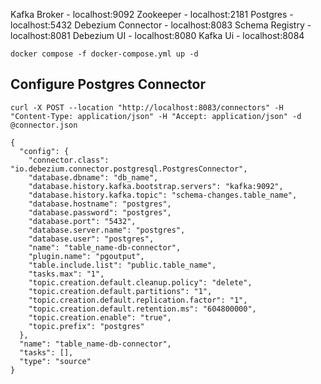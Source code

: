 Kafka Broker - localhost:9092
Zookeeper - localhost:2181
Postgres - localhost:5432
Debezium Connector - localhost:8083
Schema Registry - localhost:8081
Debezium UI - localhost:8080
Kafka Ui - localhost:8084 
````
docker compose -f docker-compose.yml up -d
````


## Configure Postgres Connector

````
curl -X POST --location "http://localhost:8083/connectors" -H "Content-Type: application/json" -H "Accept: application/json" -d @connector.json
````

````
{
  "config": {
    "connector.class": "io.debezium.connector.postgresql.PostgresConnector",
    "database.dbname": "db_name",
    "database.history.kafka.bootstrap.servers": "kafka:9092",
    "database.history.kafka.topic": "schema-changes.table_name",
    "database.hostname": "postgres",
    "database.password": "postgres",
    "database.port": "5432",
    "database.server.name": "postgres",
    "database.user": "postgres",
    "name": "table_name-db-connector",
    "plugin.name": "pgoutput",
    "table.include.list": "public.table_name",
    "tasks.max": "1",
    "topic.creation.default.cleanup.policy": "delete",
    "topic.creation.default.partitions": "1",
    "topic.creation.default.replication.factor": "1",
    "topic.creation.default.retention.ms": "604800000",
    "topic.creation.enable": "true",
    "topic.prefix": "postgres"
  },
  "name": "table_name-db-connector",
  "tasks": [],
  "type": "source"
}
````